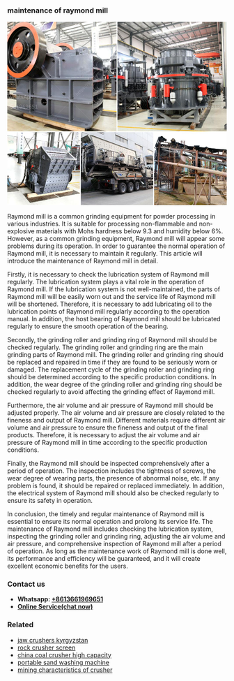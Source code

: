 <h3>maintenance of raymond mill</h3><img src='1706753835.jpg' alt=''><p>Raymond mill is a common grinding equipment for powder processing in various industries. It is suitable for processing non-flammable and non-explosive materials with Mohs hardness below 9.3 and humidity below 6%. However, as a common grinding equipment, Raymond mill will appear some problems during its operation. In order to guarantee the normal operation of Raymond mill, it is necessary to maintain it regularly. This article will introduce the maintenance of Raymond mill in detail.</p><p>Firstly, it is necessary to check the lubrication system of Raymond mill regularly. The lubrication system plays a vital role in the operation of Raymond mill. If the lubrication system is not well-maintained, the parts of Raymond mill will be easily worn out and the service life of Raymond mill will be shortened. Therefore, it is necessary to add lubricating oil to the lubrication points of Raymond mill regularly according to the operation manual. In addition, the host bearing of Raymond mill should be lubricated regularly to ensure the smooth operation of the bearing.</p><p>Secondly, the grinding roller and grinding ring of Raymond mill should be checked regularly. The grinding roller and grinding ring are the main grinding parts of Raymond mill. The grinding roller and grinding ring should be replaced and repaired in time if they are found to be seriously worn or damaged. The replacement cycle of the grinding roller and grinding ring should be determined according to the specific production conditions. In addition, the wear degree of the grinding roller and grinding ring should be checked regularly to avoid affecting the grinding effect of Raymond mill.</p><p>Furthermore, the air volume and air pressure of Raymond mill should be adjusted properly. The air volume and air pressure are closely related to the fineness and output of Raymond mill. Different materials require different air volume and air pressure to ensure the fineness and output of the final products. Therefore, it is necessary to adjust the air volume and air pressure of Raymond mill in time according to the specific production conditions.</p><p>Finally, the Raymond mill should be inspected comprehensively after a period of operation. The inspection includes the tightness of screws, the wear degree of wearing parts, the presence of abnormal noise, etc. If any problem is found, it should be repaired or replaced immediately. In addition, the electrical system of Raymond mill should also be checked regularly to ensure its safety in operation.</p><p>In conclusion, the timely and regular maintenance of Raymond mill is essential to ensure its normal operation and prolong its service life. The maintenance of Raymond mill includes checking the lubrication system, inspecting the grinding roller and grinding ring, adjusting the air volume and air pressure, and comprehensive inspection of Raymond mill after a period of operation. As long as the maintenance work of Raymond mill is done well, its performance and efficiency will be guaranteed, and it will create excellent economic benefits for the users.</p><h3>Contact us</h3><ul><li><strong>Whatsapp:&nbsp;<a href="https://wa.me/8613661969651">+8613661969651</a></strong></li><li><a href="https://swt.shibang-china.com/?git&amp;zhl&amp;maintenance of raymond mill"><strong>Online Service(chat now)</strong></a></li></ul><h3>Related</h3><ul><li><a href='jaw crushers kyrgyzstan.md'>jaw crushers kyrgyzstan</a></li><li><a href='rock crusher screen.md'>rock crusher screen</a></li><li><a href='china coal crusher high capacity.md'>china coal crusher high capacity</a></li><li><a href='portable sand washing machine.md'>portable sand washing machine</a></li><li><a href='mining characteristics of crusher.md'>mining characteristics of crusher</a></li></ul>